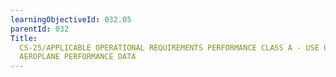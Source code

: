 ```yaml
---
learningObjectiveId: 032.05
parentId: 032
Title:
  CS-25/APPLICABLE OPERATIONAL REQUIREMENTS PERFORMANCE CLASS A - USE OF
  AEROPLANE PERFORMANCE DATA
---
```



